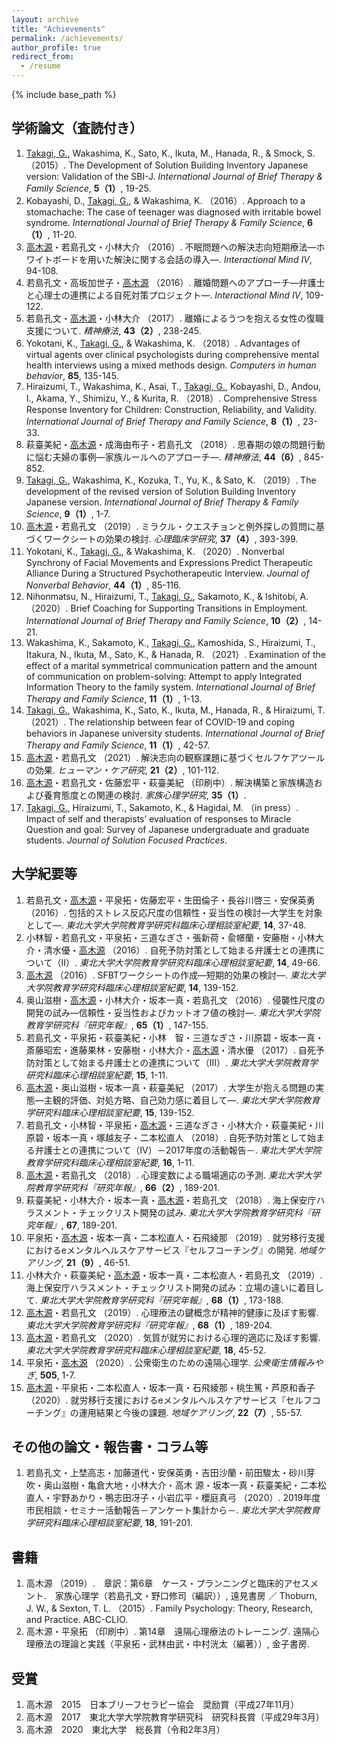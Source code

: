 ```yaml
---
layout: archive
title: "Achievements"
permalink: /achievements/
author_profile: true
redirect_from:
  - /resume
---
```


{% include base_path %}


## 学術論文（査読付き）
1. <u>Takagi, G.</u>, Wakashima, K., Sato, K., Ikuta, M., Hanada, R., & Smock, S. （2015）. The Development of Solution Building Inventory Japanese version: Validation of the SBI-J. _International Journal of Brief Therapy & Family Science_, __5（1）__, 19-25.
2. Kobayashi, D., <u>Takagi, G.</u>, & Wakashima, K. （2016）. Approach to a stomachache: The case of teenager was diagnosed with irritable bowel syndrome. _International Journal of Brief Therapy & Family Science_, __6（1）__, 11-20.
3. <u>高木源</u>・若島孔文・小林大介 （2016）. 不眠問題への解決志向短期療法―ホワイトボードを用いた解決に関する会話の導入―. _Interactional Mind Ⅳ_, 94-108.
4. 若島孔文・高坂加世子・<u>高木源</u> （2016）. 離婚問題へのアプローチ―弁護士と心理士の連携による自死対策プロジェクト―. _Interactional Mind Ⅳ_, 109-122.
5. 若島孔文・<u>高木源</u>・小林大介 （2017）. 離婚によるうつを抱える女性の復職支援について. _精神療法_, __43（2）__, 238-245.
6. Yokotani, K., <u>Takagi, G.</u>, & Wakashima, K. （2018）. Advantages of virtual agents over clinical psychologists during comprehensive mental health interviews using a mixed methods design. _Computers in human behavior_, __85__, 135-145.
7. Hiraizumi, T., Wakashima, K., Asai, T., <u>Takagi, G.</u>, Kobayashi, D., Andou, I., Akama, Y., Shimizu, Y., & Kurita, R. （2018）. Comprehensive Stress Response Inventory for Children: Construction, Reliability, and Validity. _International Journal of Brief Therapy and Family Science_, __8（1）__, 23-33.
8. 萩臺美紀・<u>高木源</u>・成海由布子・若島孔文 （2018）. 思春期の娘の問題行動に悩む夫婦の事例―家族ルールへのアプローチ―. _精神療法_, __44（6）__, 845-852.
9. <u>Takagi, G.</u>, Wakashima, K., Kozuka, T., Yu, K., & Sato, K. （2019）. The development of the revised version of Solution Building Inventory Japanese version. _International Journal of Brief Therapy & Family Science_, __9（1）__, 1-7.
10. <u>高木源</u>・若島孔文 （2019）. ミラクル・クエスチョンと例外探しの質問に基づくワークシートの効果の検討. _心理臨床学研究_, __37（4）__, 393-399.
11. Yokotani, K., <u>Takagi, G.</u>, & Wakashima, K. （2020）. Nonverbal Synchrony of Facial Movements and Expressions Predict Therapeutic Alliance During a Structured Psychotherapeutic Interview. _Journal of Nonverbal Behavior_, __44（1）__, 85-116.
12. Nihonmatsu, N., Hiraizumi, T., <u>Takagi, G.</u>, Sakamoto, K., & Ishitobi, A. （2020）. Brief Coaching for Supporting Transitions in Employment. _International Journal of Brief Therapy and Family Science_, __10（2）__, 14-21.
13. Wakashima, K., Sakamoto, K., <u>Takagi, G.</u>, Kamoshida, S., Hiraizumi, T., Itakura, N., Ikuta, M., Sato, K., & Hanada, R. （2021）. Examination of the effect of a marital symmetrical communication pattern and the amount of communication on problem-solving: Attempt to apply Integrated Information Theory to the family system. _International Journal of Brief Therapy and Family Science_, __11（1）__, 1-13.
14. <u>Takagi, G.</u>, Wakashima, K., Sato, K., Ikuta, M., Hanada, R., & Hiraizumi, T.  （2021）. The relationship between fear of COVID-19 and coping behaviors in Japanese university students. _International Journal of Brief Therapy and Family Science_, __11（1）__, 42-57.
15. <u>高木源</u>・若島孔文 （2021）. 解決志向の観察課題に基づくセルフケアツールの効果. _ヒューマン・ケア研究_, __21（2）__, 101-112.
16. <u>高木源</u>・若島孔文・佐藤宏平・萩臺美紀 （印刷中）. 解決構築と家族構造および養育態度との関連の検討. _家族心理学研究_, __35（1）__.
17. <u>Takagi, G.</u>, Hiraizumi, T., Sakamoto, K., & Hagidai, M. （in press）. Impact of self and therapists’ evaluation of responses to Miracle Question and goal: Survey of Japanese undergraduate and graduate students. _Journal of Solution Focused Practices_.


## 大学紀要等
1. 若島孔文・<u>高木源</u>・平泉拓・佐藤宏平・生田倫子・長谷川啓三・安保英勇 （2016）. 包括的ストレス反応尺度の信頼性・妥当性の検討―大学生を対象として―. _東北大学大学院教育学研究科臨床心理相談室紀要_, __14__, 37-48.
2. 小林智・若島孔文・平泉拓・三道なぎさ・張新荷・兪幜蘭・安藤樹・小林大介・清水優・<u>高木源</u> （2016）. 自死予防対策として始まる弁護士との連携について（Ⅱ）. _東北大学大学院教育学研究科臨床心理相談室紀要_, __14__, 49-66.
3. <u>高木源</u> （2016）. SFBTワークシートの作成―短期的効果の検討―. _東北大学大学院教育学研究科臨床心理相談室紀要_, __14__, 139-152.
4. 奥山滋樹・<u>高木源</u>・小林大介・坂本一真・若島孔文 （2016）. 侵襲性尺度の開発の試み―信頼性・妥当性およびカットオフ値の検討―. _東北大学大学院教育学研究科『研究年報』_, __65（1）__, 147-155.
5. 若島孔文・平泉拓・萩臺美紀・小林　智・三道なぎさ・川原碧・坂本一真・斎藤昭宏・進藤果林・安藤樹・小林大介・<u>高木源</u>・清水優 （2017）. 自死予防対策として始まる弁護士との連携について（Ⅲ）. _東北大学大学院教育学研究科臨床心理相談室紀要_, __15__, 1-11.
6. <u>高木源</u>・奥山滋樹・坂本一真・萩臺美紀 （2017）. 大学生が抱える問題の実態―主観的評価、対処方略、自己効力感に着目して―. _東北大学大学院教育学研究科臨床心理相談室紀要_, __15__, 139-152.
7. 若島孔文・小林智・平泉拓・<u>高木源</u>・三道なぎさ・小林大介・萩臺美紀・川原碧・坂本一真・塚越友子・二本松直人 （2018）. 自死予防対策として始まる弁護士との連携について（Ⅳ）－2017年度の活動報告－. _東北大学大学院教育学研究科臨床心理相談室紀要_, __16__, 1-11.
8. <u>高木源</u>・若島孔文 （2018）. 心理変数による職場適応の予測. _東北大学大学院教育学研究科『研究年報』_, __66（2）__, 189-201.
9. 萩臺美紀・小林大介・坂本一真・<u>高木源</u>・若島孔文 （2018）. 海上保安庁ハラスメント・チェックリスト開発の試み. _東北大学大学院教育学研究科『研究年報』_, __67__, 189-201.
10. 平泉拓・<u>高木源</u>・坂本一真・二本松直人・石飛綾那 （2019）. 就労移行支援におけるeメンタルヘルスケアサービス『セルフコーチング』の開発. _地域ケアリング_, __21（9）__, 46-51.
11. 小林大介・萩臺美紀・<u>高木源</u>・坂本一真・二本松直人・若島孔文 （2019）. 海上保安庁ハラスメント・チェックリスト開発の試み：立場の違いに着目して. _東北大学大学院教育学研究科『研究年報』_, __68（1）__, 173-188.
12. <u>高木源</u>・若島孔文 （2019）. 心理療法の鍵概念が精神的健康に及ぼす影響. _東北大学大学院教育学研究科『研究年報』_, __68（1）__, 189-204.
13. <u>高木源</u>・若島孔文 （2020）. 気質が就労における心理的適応に及ぼす影響. _東北大学大学院教育学研究科臨床心理相談室紀要_, __18__, 45-52.
14. 平泉拓・<u>高木源</u> （2020）. 公衆衛生のための遠隔心理学. _公衆衛生情報みやぎ_, __505__, 1-7.
15. <u>高木源</u>・平泉拓・二本松直人・坂本一真・石飛綾那・桃生篤・芦原和香子 （2020）. 就労移行支援におけるeメンタルヘルスケアサービス『セルフコーチング』の運用結果と今後の課題. _地域ケアリング_, __22（7）__, 55-57.

  
## その他の論文・報告書・コラム等
1. 若島孔文・上埜高志・加藤道代・安保英勇・吉田沙蘭・前田駿太・砂川芽吹・奥山滋樹・亀倉大地・小林大介・高木 源・坂本一真・萩臺美紀・二本松直人・宇野あかり・鴨志田冴子・小岩広平・櫻庭真弓 （2020）. 2019年度市民相談・セミナー活動報告－アンケート集計から－. _東北大学大学院教育学研究科臨床心理相談室紀要_, __18__, 191-201.


## 書籍
1. 高木源 （2019）.　章訳：第6章　ケース・プランニングと臨床的アセスメント.　家族心理学（若島孔文・野口修司（編訳））, 遠見書房  ／ Thoburn, J. W., & Sexton, T. L. （2015）. Family Psychology: Theory, Research, and Practice. ABC-CLIO.
2. 高木源・平泉拓 （印刷中）. 第14章　遠隔心理療法のトレーニング. 遠隔心理療法の理論と実践（平泉拓・武林由武・中村洸太（編著））, 金子書房.

## 受賞
1. 高木源　2015　日本ブリーフセラピー協会　奨励賞（平成27年11月）
2. 高木源　2017　東北大学大学院教育学研究科　研究科長賞（平成29年3月）
3. 高木源　2020　東北大学　総長賞（令和2年3月）

